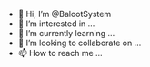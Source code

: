- 👋 Hi, I’m @BalootSystem
- 👀 I’m interested in ...
- 🌱 I’m currently learning ...
- 💞️ I’m looking to collaborate on ...
- 📫 How to reach me ...

<!---
BalootSystem/BalootSystem is a ✨ special ✨ repository because its `README.md` (this file) appears on your GitHub profile.
You can click the Preview link to take a look at your changes.
--->
